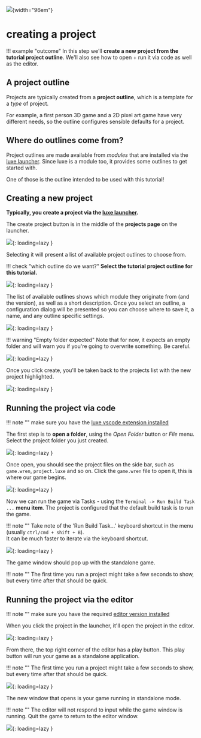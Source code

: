 ![](../images/luxe-dark.svg){width="96em"}

# creating a project

!!! example "outcome"
    In this step we'll **create a new project from the tutorial project outline**.
    We'll also see how to open + run it via code as well as the editor.

## A project outline

Projects are typically created from a **project outline**, which is a
template for a _type_ of project. 

For example, a first person 3D game and a 2D pixel art game have
very different needs, so the outline configures sensible defaults for a project. 

## Where do outlines come from?

Project outlines are made available from _modules_ that are installed via the [luxe launcher](../../../guide/launcher). 
Since luxe is a module too, it provides some outlines to get started with.

One of those is the outline intended to be used with this tutorial!

## Creating a new project

**Typically, you create a project via the [luxe launcher](../../../guide/launcher).**

The create project button is in the middle of the **projects page** on the launcher.

![](../images/tutorial/intro/create-project-0.png){: loading=lazy }

Selecting it will present a list of available project outlines to choose from.

!!! check "which outline do we want?"
    **Select the tutorial project outline for this tutorial.**

![](../images/tutorial/intro/create-project-1.png){: loading=lazy }

The list of available outlines shows which module they originate from (and the version), as well as a short description.
Once you select an outline, a configuration dialog will be presented so you can choose where to save it, a name, and any outline specific settings. 

![](../images/tutorial/intro/create-project-1.1.png){: loading=lazy }

!!! warning "Empty folder expected"
    Note that for now, it expects an empty folder and will warn you if you're going to overwrite something. Be careful.

![](../images/tutorial/intro/create-project-1.2.png){: loading=lazy }

Once you click create, you'll be taken back to the projects list with the new project highlighted.

![](../images/tutorial/intro/create-project-2.png){: loading=lazy }

## Running the project via code

!!! note ""
    make sure you have the [luxe vscode extension installed](../../get#installing-ide-support) 

The first step is to **open a folder**, using the _Open Folder_ button or _File_ menu.
Select the project folder you just created. 

![](../images/tutorial/intro/run-via-code-0.png){: loading=lazy }

Once open, you should see the project files on the side bar, such as `game.wren`, `project.luxe` and so on.
Click the `game.wren` file to open it, this is where our game begins.

![](../images/tutorial/intro/run-via-code-1.png){: loading=lazy }

Now we can run the game via Tasks - using the `Terminal -> Run Build Task ...` **menu item**.
The project is configured that the default build task is to run the game.

!!! note ""
    Take note of the 'Run Build Task...' keyboard shortcut in the menu (usually `ctrl/cmd + shift + B`).   
    It can be much faster to iterate via the keyboard shortcut.

![](../images/tutorial/intro/run-via-code-2.png){: loading=lazy }

The game window should pop up with the standalone game.

!!! note ""
    The first time you run a project might take a few seconds
    to show, but every time after that should be quick.

## Running the project via the editor

!!! note ""
    make sure you have the required [editor version installed](../../../get) 

When you click the project in the launcher, it'll open the project in the editor.

![](../images/tutorial/intro/run-via-editor-0.png){: loading=lazy }

From there, the top right corner of the editor has a play button. 
This play button will run your game as a standalone application.

!!! note ""
    The first time you run a project might take a few seconds
    to show, but every time after that should be quick.

![](../images/tutorial/intro/run-via-editor-1.png){: loading=lazy }

The new window that opens is your game running in standalone mode.

!!! note ""
    The editor will not respond to input while the game window is running.
    Quit the game to return to the editor window.

![](../images/tutorial/intro/run-via-editor-2.png){: loading=lazy }
